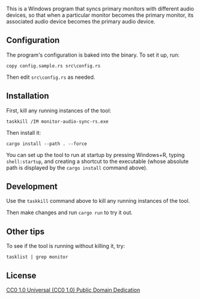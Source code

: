 This is a Windows program that syncs primary monitors with
different audio devices, so that when a particular
monitor becomes the primary monitor, its associated
audio device becomes the primary audio device.

## Configuration

The program's configuration is baked into the binary.
To set it up, run:

```
copy config.sample.rs src\config.rs
```

Then edit `src\config.rs` as needed.

## Installation

First, kill any running instances of the tool:

```
taskkill /IM monitor-audio-sync-rs.exe
```

Then install it:

```
cargo install --path . --force
```

You can set up the tool to run at startup by
pressing Windows+R, typing `shell:startup`,
and creating a shortcut to the executable
(whose absolute path is displayed by the
`cargo install` command above).

## Development

Use the `taskkill` command above to kill any
running instances of the tool.

Then make changes and run `cargo run` to try it out.

## Other tips

To see if the tool is running without killing it,
try:

```
tasklist | grep monitor
```

## License

[CC0 1.0 Universal (CC0 1.0) Public Domain Dedication](https://creativecommons.org/publicdomain/zero/1.0/)
